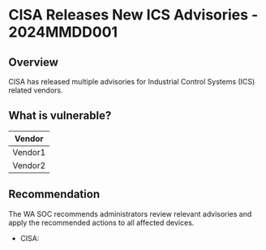 # CISA Releases New ICS Advisories - 2024MMDD001

## Overview

CISA has released multiple advisories for Industrial Control Systems (ICS) related vendors.

## What is vulnerable?

| Vendor  |
| ------- |
| Vendor1 |
| Vendor2 |

## Recommendation

The WA SOC recommends administrators review relevant advisories and apply the recommended actions to all affected devices.

- CISA: <URL>
